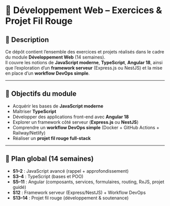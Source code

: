 # 📘 Développement Web – Exercices & Projet Fil Rouge

## 📌 Description
Ce dépôt contient l’ensemble des exercices et projets réalisés dans le cadre du module **Développement Web** (14 semaines).  
Il couvre les notions de **JavaScript moderne**, **TypeScript**, **Angular 18**, ainsi que l’exploration d’un **framework serveur** (Express.js ou NestJS) et la mise en place d’un **workflow DevOps simple**.

---

## 🎯 Objectifs du module
- Acquérir les bases de **JavaScript moderne**  
- Maîtriser **TypeScript**  
- Développer des applications front-end avec **Angular 18**  
- Explorer un framework côté serveur (**Express.js** ou **NestJS**)  
- Comprendre un **workflow DevOps simple** (Docker + GitHub Actions + Railway/Netlify)  
- Réaliser un **projet fil rouge full-stack**  

---

## 📅 Plan global (14 semaines)

- **S1–2** : JavaScript avancé (rappel + approfondissement)  
- **S3–4** : TypeScript (bases et POO)  
- **S5–11** : Angular (composants, services, formulaires, routing, RxJS, projet guidé)  
- **S12** : Framework serveur (Express/NestJS) + Workflow DevOps  
- **S13–14** : Projet fil rouge (développement & soutenance)  


